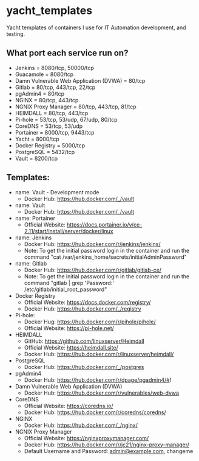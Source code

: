 # yacht_templates
Yacht templates of containers I use for IT Automation development, and testing.

## What port each service run on?
* Jenkins = 8080/tcp, 50000/tcp
* Guacamole = 8080/tcp
* Damn Vulnerable Web Application (DVWA) = 80/tcp
* Gitlab = 80/tcp, 443/tcp, 22/tcp
* pgAdmin4 = 80/tcp
* NGINX = 80/tcp, 443/tcp
* NGNIX Proxy Manager = 80/tcp, 443/tcp, 81/tcp
* HEIMDALL = 80/tcp, 443/tcp
* Pi-hole = 53/tcp, 53/udp, 67/udp, 80/tcp
* CoreDNS = 53/tcp, 53/udp
* Portainer = 8000/tcp, 9443/tcp
* Yacht = 8000/tcp
* Docker Registry = 5000/tcp
* PostgreSQL = 5432/tcp
* Vault = 8200/tcp

## Templates:
* name: Vault - Development mode
    * Docker Hub: https://hub.docker.com/_/vault
* name: Vault
    * Docker Hub: https://hub.docker.com/_/vault
* name: Portainer
    * Official Website: https://docs.portainer.io/v/ce-2.11/start/install/server/docker/linux
* name: Jenkins
    * Docker Hub: https://hub.docker.com/r/jenkins/jenkins/
    * Note: To get the initial password login in the container and run the command "cat /var/jenkins_home/secrets/initialAdminPassword"
* name: Gitlab
    * Docker Hub: https://hub.docker.com/r/gitlab/gitlab-ce/
    * Note: To get the initial password login in the container and run the command "gitlab | grep 'Password:' /etc/gitlab/initial_root_password"
* Docker Registry
    * Official Website: https://docs.docker.com/registry/
    * Docker Hub: https://hub.docker.com/_/registry
* Pi-hole:
    * Docker Hug: https://hub.docker.com/r/pihole/pihole/
    * Official Website: https://pi-hole.net/
* HEIMDALL
    * GitHub: https://github.com/linuxserver/Heimdall
    * Official Website: https://heimdall.site/
    * Docker Hub: https://hub.docker.com/r/linuxserver/heimdall/
* PostgreSQL
    * Docker Hub: https://hub.docker.com/_/postgres
* pgAdmin4
    * Docker Hub: https://hub.docker.com/r/dpage/pgadmin4/#!
* Damn Vulnerable Web Application (DVWA)
    * Docker Hub: https://hub.docker.com/r/vulnerables/web-dvwa
* CoreDNS
    * Official Website: https://coredns.io/
    * Docker Hub: https://hub.docker.com/r/coredns/coredns/
* NGINX
    * Docker Hub: https://hub.docker.com/_/nginx/
* NGNIX Proxy Manager
    * Official Website: https://nginxproxymanager.com/
    * Docker Hub: https://hub.docker.com/r/jc21/nginx-proxy-manager/
    * Default Username and Password: admin@example.com, changeme

